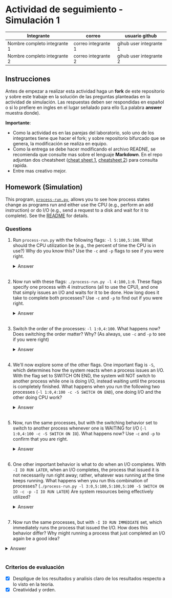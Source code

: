 # Actividad de seguimiento - Simulación 1

|Integrante|correo|usuario github|
|---|---|---|
|Nombre completo integrante 1|correo integrante 1|gihub user integrante 1|
|Nombre completo integrante 2|correo integrante 2|gihub user integrante 2|

## Instrucciones

Antes de empezar a realizar esta actividad haga un **fork** de este repositorio y sobre este trabaje en la solución de las preguntas planteadas en la actividad de simulación. Las respuestas deben ser respondidas en español o si lo prefiere en ingles en el lugar señalado para ello (La palabra **answer** muestra donde).

**Importante**:
* Como la actividad es en las parejas del laboratorio, solo uno de los integrantes tiene que hacer el fork; y sobre repositorio bifurcado que se genera, la modificación se realiza en equipo.
* Como la entrega se debe hacer modificando el archivo READNE, se recomienda que consulte mas sobre el lenguaje **Markdown**. En el repo adjuntan dos cheatsheet ([cheat sheet 1](Markdown_Cheat_Sheet.pdf), [cheatsheet 2](markdown-cheatsheet.pdf)) para consulta rapida.
* Entre mas creativo mejor.

## Homework (Simulation)

This program, [`process-run.py`](process-run.py), allows you to see how process states change as programs run and either use the CPU (e.g., perform an add instruction) or do I/O (e.g., send a request to a disk and wait for it to complete). See the [README](https://github.com/remzi-arpacidusseau/ostep-homework/blob/master/cpu-intro/README.md) for details.

### Questions

1. Run `process-run.py` with the following flags: `-l 5:100,5:100`. What should the CPU utilization be (e.g., the percent of time the CPU is in use?) Why do you know this? Use the `-c` and `-p` flags to see if you were right.
   
   <details>
   <summary>Answer</summary>
   
      En la simulación, se ejecutan dos procesos con las banderas `-l 5:100,5:100`, lo que significa que cada proceso se ejecuta en la CPU durante 5 unidades de tiempo sin realizar operaciones de entrada/salida (I/O). Cada uno usando la CPU al 100%. 

   Para corroborar lo anterior, se puede observar la traza de ejecución con `-p`
   - En los primeros 5 ciclos, el Proceso 0 usa la CPU.
   - En los siguientes 5 ciclos, el Proceso 1 usa la CPU.
   - No hay tiempos de inactividad, ya que siempre hay un proceso en ejecución.

   <br>

   Al verificar con la opción -c, obtenemos la estadística:
   - Tiempo total: 10 unidades
   - Tiempo CPU ocupada: 10 unidades
   - Tiempo I/O ocupada: 0 unidades
   - CPU Busy: 100.00%
   <br>
   Esto confirma que la CPU estuvo en uso el 100% del tiempo, sin momentos de inactividad. Se adjunta imagen que corrobora lo dicho anteriormente:

   <div align="center">
      <img src="https://github.com/DuvanR0598/Simulacion1_SO20251/blob/main/Imagenes/Pregunta%201.png?raw=true" alt="Pregunta 1" width="400"/>
   </div>
   </details>
   <br>

1. Now run with these flags: `./process-run.py -l 4:100,1:0`. These flags specify one process with 4 instructions (all to use the CPU), and one that simply issues an I/O and waits for it to be done. How long does it take to complete both processes? Use `-c` and `-p` to find out if you were right. 
   
   <details>
   <summary>Answer</summary>
   La CPU estará ocupada solo durante los primeros 4 ciclos, luego quedará inactiva.
      
   - `4:100` → Un proceso que usa la CPU durante 4 unidades de tiempo al 100%.
   - `1:0` → Un proceso que no usa CPU y espera en la cola.

   <br>

   **¿Cuánto tiempo tarda en completarse ambos procesos?**
   - El primer proceso (PID 0) ejecuta 4 instrucciones en la CPU, lo que toma 4 unidades de tiempo.
   - El segundo proceso (PID 1) ejecuta una operación de E/S en el tiempo 5, lo que lo pone en estado bloqueado durante 5 unidades de tiempo.
   - Cuando finaliza la espera de E/S (tiempo 10), el proceso 1 ejecuta su última instrucción en el tiempo 11 y termina.

   <br>

   _El tiempo total que tardan en completarse ambos procesos es 11 unidades de tiempo._

   Lo anterior, se puede verificar en las estadísticas del programa:
   - Tiempo total de ejecución: 11 unidades de tiempo.
   - Tiempo en que la CPU estuvo ocupada: 6 unidades (54.55%).
   - Tiempo en que la CPU estuvo inactiva esperando la E/S: 5 unidades (45.45%).

   <br>
   
   <div align="center">
      <img src="https://github.com/DuvanR0598/Simulacion1_SO20251/blob/main/Imagenes/Pregunta%202.png?raw=true" alt="Pregunta 1" width="400"/>
   </div>
   </details>
   <br>

3. Switch the order of the processes: `-l 1:0,4:100`. What happens now? Does switching the order matter? Why? (As always, use `-c` and `-p` to see if you were right)
   
   <details>
   <summary>Answer</summary>

   - `PID 0:` Un proceso que solo realiza una operación de E/S.
   - `PID 1:` Un proceso que ejecuta 4 instrucciones en la CPU.
  
   <br>

   Al cambiar el orden de los procesos con `-l 1:0,4:100`, el proceso que realiza E/S (PID 0) se ejecuta primero. Como resultado, el sistema debe esperar a que finalice la operación de E/S antes de permitir que el proceso de CPU (PID 1) comience su ejecución.
   En este caso, el tiempo total de ejecución se reduce a 7 unidades de tiempo en comparación con los 11 tiempos de la ejecución anterior `(-l 4:100,1:0)`. Esto ocurre porque el proceso de CPU ahora puede ejecutarse en paralelo con la espera de E/S, optimizando el uso de los recursos del sistema.
   Por lo tanto, sí importa el orden de ejecución, ya que afecta el tiempo total de finalización de los procesos y la eficiencia del sistema. Ejecutar primero un proceso de E/S permite que la CPU trabaje mientras la E/S está en progreso, reduciendo el tiempo total de espera.

   <br>

   <div align="center">
      <img src="https://github.com/DuvanR0598/Simulacion1_SO20251/blob/main/Imagenes/Pregunta%202.png?raw=true" alt="Pregunta 1" width="400"/>
   </div>
   </details>
   <br>

5. We'll now explore some of the other flags. One important flag is `-S`, which determines how the system reacts when a process issues an I/O. With the flag set to SWITCH ON END, the system will NOT switch to another process while one is doing I/O, instead waiting until the process is completely finished. What happens when you run the following two processes (`-l 1:0,4:100 -c -S SWITCH ON END`), one doing I/O and the other doing CPU work?
   
   <details>
   <summary>Answer</summary>
   
   Este comando ejecuta dos procesos:
   - Un proceso `(PID 0)` que realiza una operación de entrada/salida (E/S).
   - Un proceso `(PID 1)` que ejecuta 4 instrucciones de CPU.
   - La opción `-S SWITCH_ON_END` hace que el sistema no cambie de proceso hasta que el proceso en ejecución termine completamente.

   <br>

   Con la configuración anterior, es decir, `-S SWITCH_ON_END` el sistema no cambia a otro proceso hasta que el proceso actual termine completamente, incluso si está esperando una E/S. Esto significa que:
   - El proceso de E/S (PID 0) se ejecuta primero y la CPU queda ociosa mientras espera que termine la E/S.
   - El proceso de CPU (PID 1) no puede ejecutarse hasta que PID 0 termine por completo, lo que desperdicia ciclos de CPU.
   - El tiempo total de ejecución aumenta, ya que la CPU no aprovecha los ciclos en los que el proceso de E/S está bloqueado.
  
   <br>

   Este comportamiento es menos eficiente en comparación con la ejecución sin `SWITCH_ON_END`, donde el proceso de CPU podría haber avanzado mientras la E/S se completaba en paralelo.

   <br>

   <div align="center">
      <img src="https://github.com/DuvanR0598/Simulacion1_SO20251/blob/main/Imagenes/Pregunta%204.png?raw=true" alt="Pregunta 1" width="700"/>
   </div>
   </details>
   <br>

7. Now, run the same processes, but with the switching behavior set to switch to another process whenever one is WAITING for I/O (`-l 1:0,4:100 -c -S SWITCH ON IO`). What happens now? Use `-c` and `-p` to confirm that you are right.
   
   <details>
   <summary>Answer</summary>

   Con `SWITCH_ON_IO`, la CPU no se queda inactiva esperando que termine la E/S, sino que aprovecha el tiempo ejecutando otro proceso. lo anterior significa que:
   - El proceso 0 comienza la E/S y la CPU cambia inmediatamente al proceso 1.
   - El proceso 1 usa la CPU mientras el proceso 0 está esperando que termine la E/S.
   - Cuando la E/S del proceso 0 termina, este se vuelve listo para ejecutarse y el sistema lo ejecuta en su turno.

   <br>

   **Estadisticas**
   - Total de tiempo: 7 ciclos.
   - CPU Busy: 6 (85.71%) → La CPU estuvo ocupada el 85.71% del tiempo.
   - IO Busy: 5/7 (71.43%) → El sistema estuvo ocupado con E/S el 71.43% del tiempo.

   <br>

   Esto confirma que con `SWITCH_ON_IO`, la CPU sigue trabajando incluso cuando hay procesos en espera de E/S, en lugar de desperdiciar ciclos de reloj.
   Al usar `SWITCH_ON_IO`, el sistema logra:

   <br>

   ✅ Mejor utilización de la CPU (menor tiempo ocioso).
   <br>
   ✅ Ejecución simultánea de E/S y CPU, optimizando el tiempo total de ejecución.
   <br>
   ✅ Finalización más rápida de los procesos, ya que no hay demoras innecesarias.

   Este es un comportamiento ideal en sistemas multitarea donde considero se busca la máxima eficiencia de los recursos

   <br>

   <div align="center">
      <img src="https://github.com/DuvanR0598/Simulacion1_SO20251/blob/main/Imagenes/Pregunta%205.png?raw=true" alt="Pregunta 1" width="700"/>
   </div>
   </details>
   <br>

9. One other important behavior is what to do when an I/O completes. With `-I IO RUN LATER`, when an I/O completes, the process that issued it is not necessarily run right away; rather, whatever was running at the time keeps running. What happens when you run this combination of processes? (`./process-run.py -l 3:0,5:100,5:100,5:100 -S SWITCH ON IO -c -p -I IO RUN LATER`) Are system resources being effectively utilized?
   
   <details>
   <summary>Answer</summary>
   Coloque aqui su respuerta
   </details>
   <br>

10. Now run the same processes, but with `-I IO RUN IMMEDIATE` set, which immediately runs the process that issued the I/O. How does this behavior differ? Why might running a process that just completed an I/O again be a good idea?
   
   <details>
   <summary>Answer</summary>
   Coloque aqui su respuerta
   </details>
   <br>


### Criterios de evaluación
- [x] Despligue de los resultados y analisis claro de los resultados respecto a lo visto en la teoria.
- [x] Creatividad y orden.
